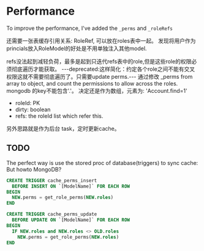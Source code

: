 # Performance

To improve the performance, I've added the `_perms` and `_roleRefs`


还需要一张表缓存引用关系: RoleRef, 可以放在roles表中一起。
发现将用户作为princials放入RoleModel的好处是不用单独注入其他model.

refs没法起到减轻负荷，最多是起到只迭代refs表中的role,但是这些role的权限必须彻底遍历才能获取。
---deprecated:这样简化：约定各个role之间不能有交叉权限这就不需要彻底遍历了。只需要update perms.---
通过修改 _perms from array to object, and count the permissions to allow across the roles.
mongodb 的key不能包含'.'。
决定还是作为数组，元素为: 'Account.find=1'



* roleId: PK
* dirty: boolean
* refs: the roleId list which refer this.

另外思路就是作为后台 task，定时更新cache。



## TODO

The perfect way is use the stored proc of database(triggers) to sync cache:
But howto MongoDB?

```sql
CREATE TRIGGER cache_perms_insert
  BEFORE INSERT ON `[ModelName]` FOR EACH ROW
BEGIN
  NEW.perms = get_role_perms(NEW.roles)
END

CREATE TRIGGER cache_perms_update
  BEFORE UPDATE ON `[ModelName]` FOR EACH ROW
BEGIN
  IF NEW.roles and NEW.roles <> OLD.roles
    NEW.perms = get_role_perms(NEW.roles)
END
```

